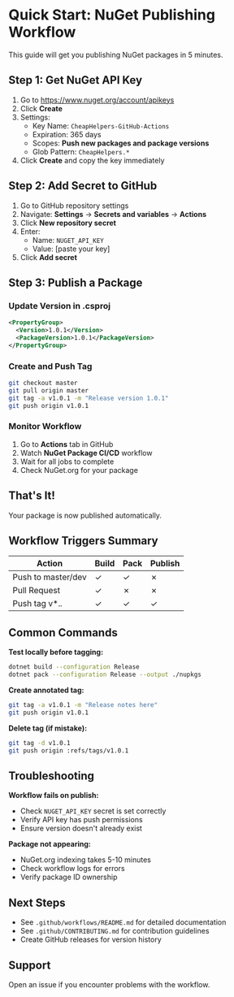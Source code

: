 # Quick Start: NuGet Publishing Workflow

This guide will get you publishing NuGet packages in 5 minutes.

## Step 1: Get NuGet API Key

1. Go to https://www.nuget.org/account/apikeys
2. Click **Create**
3. Settings:
   - Key Name: `CheapHelpers-GitHub-Actions`
   - Expiration: 365 days
   - Scopes: **Push new packages and package versions**
   - Glob Pattern: `CheapHelpers.*`
4. Click **Create** and copy the key immediately

## Step 2: Add Secret to GitHub

1. Go to GitHub repository settings
2. Navigate: **Settings** → **Secrets and variables** → **Actions**
3. Click **New repository secret**
4. Enter:
   - Name: `NUGET_API_KEY`
   - Value: [paste your key]
5. Click **Add secret**

## Step 3: Publish a Package

### Update Version in .csproj

```xml
<PropertyGroup>
  <Version>1.0.1</Version>
  <PackageVersion>1.0.1</PackageVersion>
</PropertyGroup>
```

### Create and Push Tag

```bash
git checkout master
git pull origin master
git tag -a v1.0.1 -m "Release version 1.0.1"
git push origin v1.0.1
```

### Monitor Workflow

1. Go to **Actions** tab in GitHub
2. Watch **NuGet Package CI/CD** workflow
3. Wait for all jobs to complete
4. Check NuGet.org for your package

## That's It!

Your package is now published automatically.

## Workflow Triggers Summary

| Action | Build | Pack | Publish |
|--------|-------|------|---------|
| Push to master/dev | ✓ | ✓ | ✗ |
| Pull Request | ✓ | ✗ | ✗ |
| Push tag v*.*.* | ✓ | ✓ | ✓ |

## Common Commands

**Test locally before tagging:**
```bash
dotnet build --configuration Release
dotnet pack --configuration Release --output ./nupkgs
```

**Create annotated tag:**
```bash
git tag -a v1.0.1 -m "Release notes here"
git push origin v1.0.1
```

**Delete tag (if mistake):**
```bash
git tag -d v1.0.1
git push origin :refs/tags/v1.0.1
```

## Troubleshooting

**Workflow fails on publish:**
- Check `NUGET_API_KEY` secret is set correctly
- Verify API key has push permissions
- Ensure version doesn't already exist

**Package not appearing:**
- NuGet.org indexing takes 5-10 minutes
- Check workflow logs for errors
- Verify package ID ownership

## Next Steps

- See `.github/workflows/README.md` for detailed documentation
- See `.github/CONTRIBUTING.md` for contribution guidelines
- Create GitHub releases for version history

## Support

Open an issue if you encounter problems with the workflow.
